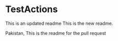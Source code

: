 # TestActions

This is an updated readme
This is the new readme.

Pakistan, 
This is the readme for the pull request
